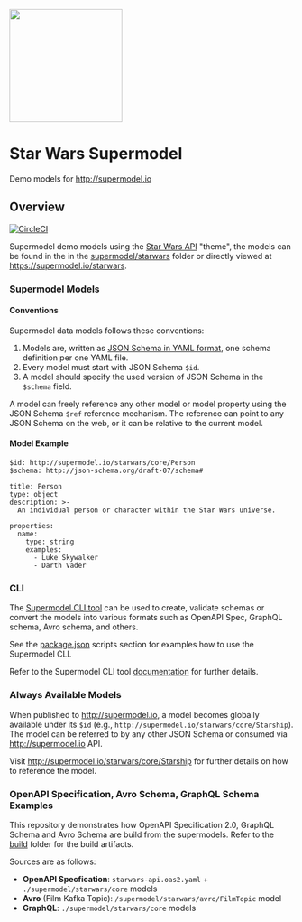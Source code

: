 [<img src="https://supermodel.io/static/media/badge.34435ccd.svg" width="200">](http://supermodel.io)

# Star Wars Supermodel
Demo models for http://supermodel.io

## Overview

[![CircleCI](https://circleci.com/gh/supermodel/starwars.svg?style=svg)](https://circleci.com/gh/supermodel/starwars)

Supermodel demo models using the [Star Wars API](https://swapi.co/) "theme", the models can be found in the in the [supermodel/starwars](https://github.com/supermodel/starwars/tree/master/supermodel/starwars) folder or directly viewed at https://supermodel.io/starwars.

### Supermodel Models 

#### Conventions
Supermodel data models follows these conventions: 

1. Models are, written as [JSON Schema in YAML format](http://json-schema.org/), one schema definition per one YAML file. 
1. Every model must start with JSON Schema `$id`.
1. A model should specify the used version of JSON Schema in the `$schema` field.

A model can freely reference any other model or model property using the JSON Schema `$ref` reference mechanism. The reference can point to any JSON Schema on the web, or it can be relative to the current model.

#### Model Example

```
$id: http://supermodel.io/starwars/core/Person
$schema: http://json-schema.org/draft-07/schema#

title: Person
type: object
description: >-
  An individual person or character within the Star Wars universe.

properties:
  name: 
    type: string
    examples:
      - Luke Skywalker
      - Darth Vader
```

### CLI 

The [Supermodel CLI tool](https://github.com/supermodel/supermodel) can be used to create, validate schemas or convert the models into various formats such as OpenAPI Spec, GraphQL schema, Avro schema, and others. 

See the [package.json](https://github.com/supermodel/starwars/blob/master/package.json) scripts section for examples how to use the Supermodel CLI.

Refer to the Supermodel CLI tool [documentation](https://github.com/supermodel/supermodel) for further details.

### Always Available Models

When published to http://supermodel.io, a model becomes globally available under its `$id` (e.g., `http://supermodel.io/starwars/core/Starship`). The model can be referred to by any other JSON Schema or consumed via http://supermodel.io API. 

Visit http://supermodel.io/starwars/core/Starship for further details on how to reference the model. 

### OpenAPI Specification, Avro Schema, GraphQL Schema Examples

This repository demonstrates how OpenAPI Specification 2.0, GraphQL Schema and Avro Schema are build from the supermodels. Refer to the [build](https://github.com/supermodel/starwars/tree/master/build) folder for the build artifacts.

Sources are as follows:

- **OpenAPI Specfication**: `starwars-api.oas2.yaml` + `./supermodel/starwars/core` models
- **Avro** (Film Kafka Topic): `/supermodel/starwars/avro/FilmTopic` model
- **GraphQL**: `./supermodel/starwars/core` models


